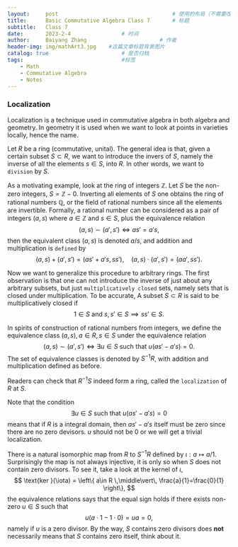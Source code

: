 ```yaml
---
layout:     post   				                    # 使用的布局（不需要改）
title:      Basic Commutative Algebra Class 7		# 标题 
subtitle:   Class 7
date:       2023-2-4 				# 时间
author:     Baiyang Zhang 						# 作者
header-img: img/mathArt3.jpg 	#这篇文章标题背景图片
catalog: true 						# 是否归档
tags:								#标签
    - Math
    - Commutative Algebra
    - Notes
---
```


### Localization

Localization is a technique used in commutative algebra in both algebra and geometry. In geometry it is used when we want to look at points in varieties locally, hence the name. 

Let $R$ be a ring (commutative, unital). The general idea is that, given a certain subset $S\subset R$, we want to introduce the invers of $S$, namely the inverse of all the elements $s\in S$, into $R$. In other words, we want to `division` by $S$. 

As a motivating example, look at the ring of integers $\mathbb{Z}$. Let $S$ be the non-zero integers, $S = \mathbb{Z}-0$. Inverting all elements of $S$ one obtains the ring of rational numbers $\mathbb{Q}$, or the field of rational numbers since all the elements are invertible. Formally, a rational number can be considered as a pair of integers $(a,s)$ where $a\in\mathbb{Z}$ and $s\in S$, plus the equivalence relation
$$
(a,s) \sim (a',s') \iff as'=a's,
$$
then the equivalent class $(a,s)$ is denoted $a / s$, and addition and multiplication is `defined` by 
$$
(a,s)+(a',s') = (as'+a's,ss'),\quad (a,s)\cdot (a',s')=(aa',ss').
$$

Now we want to generalize this procedure to arbitrary rings. The first observation is that one can not introduce the inverse of just about any arbitrary subsets, but just `multiplicatively closed` sets, namely sets that is closed under multiplication. To be accurate, A subset $S\subset R$ is said to be multiplicatively closed if 
$$
1\in S \text{ and } s,s'\in S\implies ss'\in S.
$$

In spirits of construction of rational numbers from integers, we define the equivalence class $(a,s),a\in R,s\in S$ under the equivalence relation 
$$
(a,s)\sim (a',s') \iff \exists u\in S \text{ such that } u(as'-a's)=0.
$$
The set of equivalence classes is denoted by $S^{-1}R$, with addition and multiplication defined as before. 

Readers can check that $R^{-1}S$ indeed form a ring, called the `localization` of $R$ at $S$. 

Note that the condition 
$$
\exists u\in S \text{ such that } u(as'-a's)=0
$$
means that if $R$ is a integral domain, then $as'-a's$ itself must be zero since there are no zero devisors. $u$ should not be $0$ or we will get a trivial localization. 

There is a natural isomorphic map from $R$ to $S^{-1}R$ defined by $\iota : a\mapsto a / 1$. Surprisingly the map is not always injective, it is only so when $S$ does not contain zero divisors. To see it, take a look at the kernel of $\iota$,
$$
\text{ker }(\iota) = \left\{ a\in R \,\middle\vert\, \frac{a}{1}=\frac{0}{1} \right\}, 
$$
the equivalence relations says that the equal sign holds if there exists non-zero $u\in S$ such that 
$$
u(a\cdot 1-1\cdot 0)=ua=0,
$$
namely if $u$ is a zero divisor. By the way, $S$ contains zero divisors does **not** necessarily means that $S$ contains zero itself, think about it. 

